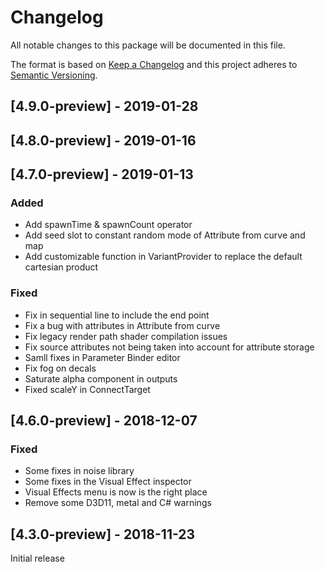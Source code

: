 # Changelog
All notable changes to this package will be documented in this file.

The format is based on [Keep a Changelog](http://keepachangelog.com/en/1.0.0/)
and this project adheres to [Semantic Versioning](http://semver.org/spec/v2.0.0.html).

## [4.9.0-preview] - 2019-01-28

## [4.8.0-preview] - 2019-01-16

## [4.7.0-preview] - 2019-01-13
### Added
- Add spawnTime & spawnCount operator
- Add seed slot to constant random mode of Attribute from curve and map
- Add customizable function in VariantProvider to replace the default cartesian product

### Fixed
- Fix in sequential line to include the end point
- Fix a bug with attributes in Attribute from curve
- Fix legacy render path shader compilation issues
- Fix source attributes not being taken into account for attribute storage
- Samll fixes in Parameter Binder editor
- Fix fog on decals
- Saturate alpha component in outputs
- Fixed scaleY in ConnectTarget

## [4.6.0-preview] - 2018-12-07
### Fixed
- Some fixes in noise library
- Some fixes in the Visual Effect inspector
- Visual Effects menu is now is the right place
- Remove some D3D11, metal and C# warnings

## [4.3.0-preview] - 2018-11-23

Initial release
